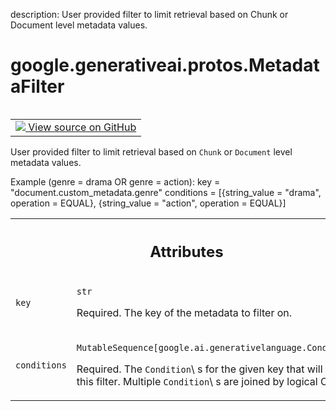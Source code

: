 description: User provided filter to limit retrieval based on Chunk or Document level metadata values.

<div itemscope itemtype="http://developers.google.com/ReferenceObject">
<meta itemprop="name" content="google.generativeai.protos.MetadataFilter" />
<meta itemprop="path" content="Stable" />
</div>

# google.generativeai.protos.MetadataFilter

<!-- Insert buttons and diff -->

<table class="tfo-notebook-buttons tfo-api nocontent" align="left">
<td>
  <a target="_blank" href="https://github.com/googleapis/google-cloud-python/tree/main/packages/google-ai-generativelanguage/google/ai/generativelanguage_v1beta/types/retriever.py#L205-L230">
    <img src="https://www.tensorflow.org/images/GitHub-Mark-32px.png" />
    View source on GitHub
  </a>
</td>
</table>



User provided filter to limit retrieval based on ``Chunk`` or ``Document`` level metadata values.

<!-- Placeholder for "Used in" -->
 Example (genre = drama OR genre
= action): key = "document.custom_metadata.genre" conditions =
[{string_value = "drama", operation = EQUAL}, {string_value =
"action", operation = EQUAL}]



<!-- Tabular view -->
 <table class="responsive fixed orange">
<colgroup><col width="214px"><col></colgroup>
<tr><th colspan="2"><h2 class="add-link">Attributes</h2></th></tr>

<tr>
<td>

`key`<a id="key"></a>

</td>
<td>

`str`

Required. The key of the metadata to filter
on.

</td>
</tr><tr>
<td>

`conditions`<a id="conditions"></a>

</td>
<td>

`MutableSequence[google.ai.generativelanguage.Condition]`

Required. The ``Condition``\ s for the given key that will
trigger this filter. Multiple ``Condition``\ s are joined by
logical ORs.

</td>
</tr>
</table>



